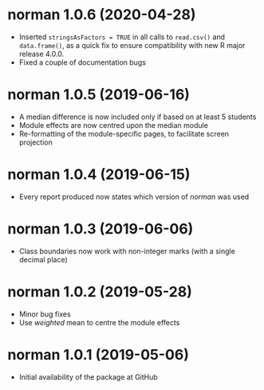 # norman 1.0.6 (2020-04-28)

* Inserted `stringsAsFactors = TRUE` in all calls to `read.csv()` and `data.frame()`, as a quick fix to ensure compatibility with new R major release 4.0.0.
* Fixed a couple of documentation bugs

# norman 1.0.5 (2019-06-16)

* A median difference is now included only if based on at least 5 students
* Module effects are now centred upon the median module
* Re-formatting of the module-specific pages, to facilitate screen projection

# norman 1.0.4 (2019-06-15)

* Every report produced now states which version of _norman_ was used

# norman 1.0.3 (2019-06-06)

* Class boundaries now work with non-integer marks (with a single decimal place)

# norman 1.0.2 (2019-05-28)

* Minor bug fixes
* Use _weighted_ mean to centre the module effects

# norman 1.0.1 (2019-05-06)

* Initial availability of the package at GitHub
